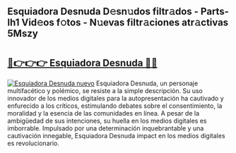 ## Esquiadora Desnuda D𝚎sn𝚞dos filtr𝚊dos - Parts-lh1 Vid𝚎os f𝚘tos - N𝚞evas filtr𝚊ciones atr𝚊ctivas 5Mszy

# <h2><a href="http://mb6237.tromn.icu/?c=Esquiadora+Desnuda">🔗👉👉👉 Esquiadora Desnuda 🔗🔗</a></h2>

[![Esquiadora Desnuda nuevo](https://i.imgur.com/pEAQMta.gif)](http://mb6237.tromn.icu/?c=Esquiadora+Desnuda)
Esquiadora Desnuda, un personaje multifacético y polémico, se resiste a la simple descripción. Su uso innovador de los medios digitales para la autopresentación ha cautivado y enfurecido a los críticos, estimulando debates sobre el consentimiento, la moralidad y la esencia de las comunidades en línea. A pesar de la ambigüedad de sus intenciones, su huella en los medios digitales es imborrable. Impulsado por una determinación inquebrantable y una cautivación innegable, Esquiadora Desnuda impact en los medios digitales es revolucionario.
